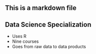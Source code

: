 ## This is a markdown file

## Data Science Specialization

* Uses R
* Nine courses
* Goes from raw data to data products
